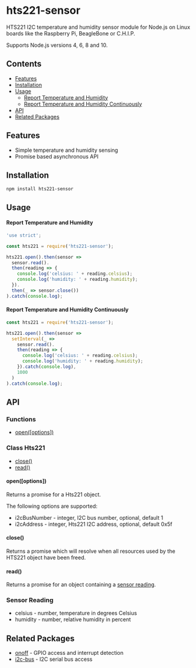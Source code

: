 # hts221-sensor

HTS221 I2C temperature and humidity sensor module for Node.js on Linux boards
like the Raspberry Pi, BeagleBone or C.H.I.P.

Supports Node.js versions 4, 6, 8 and 10.

## Contents

 * [Features](#features)
 * [Installation](#installation)
 * [Usage](#usage)
   * [Report Temperature and Humidity](#report-temperature-and-humidity)
   * [Report Temperature and Humidity Continuously](#report-temperature-and-humidity-continuously)
 * [API](#api)
 * [Related Packages](#related-packages)

## Features

 * Simple temperature and humidity sensing
 * Promise based asynchronous API

## Installation

```
npm install hts221-sensor
```

## Usage

#### Report Temperature and Humidity

```js
'use strict';

const hts221 = require('hts221-sensor');

hts221.open().then(sensor =>
  sensor.read().
  then(reading => {
    console.log('celsius: ' + reading.celsius);
    console.log('humidity: ' + reading.humidity);
  }).
  then(_ => sensor.close())
).catch(console.log);
```

#### Report Temperature and Humidity Continuously

```js
const hts221 = require('hts221-sensor');

hts221.open().then(sensor =>
  setInterval(_ =>
    sensor.read().
    then(reading => {
      console.log('celsius: ' + reading.celsius);
      console.log('humidity: ' + reading.humidity);
    }).catch(console.log),
    1000
  )
).catch(console.log);
```

## API

### Functions

- [open([options])](#openoptions)

### Class Hts221

- [close()](#close)
- [read()](#read)

#### open([options])
Returns a promise for a Hts221 object.

The following options are supported:
- i2cBusNumber - integer, I2C bus number, optional, default 1
- i2cAddress - integer, Hts221 I2C address, optional, default 0x5f

#### close()
Returns a promise which will resolve when all resources used by the HTS221
object have been freed.

#### read()
Returns a promise for an object containing a
[sensor reading](#sensor-reading).

### Sensor Reading
- celsius - number, temperature in degrees Celsius
- humidity - number, relative humidity in percent

## Related Packages

- [onoff](https://github.com/fivdi/onoff) - GPIO access and interrupt detection
- [i2c-bus](https://github.com/fivdi/i2c-bus) - I2C serial bus access

